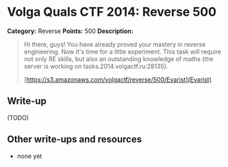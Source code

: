 # Volga Quals CTF 2014: Reverse 500

**Category:** Reverse
**Points:** 500
**Description:**

> Hi there, guys! You have already proved your mastery in reverse engineering. Now it's time for a little experiment. This task will require not only RE skills, but also an outstanding knowledge of maths (the server is working on tasks.2014.volgactf.ru:28135).
>
> [https://s3.amazonaws.com/volgactf/reverse/500/Evarist](Evarist)

## Write-up

(TODO)

## Other write-ups and resources

* none yet
